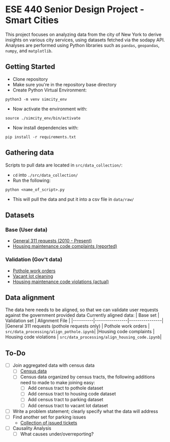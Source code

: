 # ESE 440 Senior Design Project - Smart Cities

This project focuses on analyzing data from the city of New York to derive insights on various city services, using datasets fetched via the sodapy API. Analyses are performed using Python libraries such as `pandas`, `geopandas`, `numpy`, and `matplotlib`.

## Getting Started

- Clone repository
- Make sure you're in the repository base directory
- Create Python Virtual Environment:

```shell
python3 -m venv simcity_env
```

- Now activate the environment with:

```shell
source ./simcity_env/bin/activate
```

- Now install dependencies with:

```shell
pip install -r requirements.txt
```

## Gathering data

Scripts to pull data are located in `src/data_collection/`:

- `cd` into `./src/data_collection/`
- Run the following:

```shell
python <name_of_script>.py
```

- This will pull the data and put it into a csv file in `data/raw/`

## Datasets

### Base (User data)

- [General 311 requests (2010 - Present)](https://data.cityofnewyork.us/Social-Services/311-Service-Requests-from-2010-to-Present/erm2-nwe9)
- [Housing maintenance code complaints (reported)](https://data.cityofnewyork.us/Housing-Development/Housing-Maintenance-Code-Complaints/uwyv-629c)

### Validation (Gov't data)

- [Pothole work orders](https://data.cityofnewyork.us/Transportation/Street-Pothole-Work-Orders-Closed-Dataset-/x9wy-ing4)
- [Vacant lot cleaning](https://data.cityofnewyork.us/City-Government/Lot-Cleaning-Dispositions-No-Longer-Maintained-/r4c5-ndkx)
- [Housing maintenance code violations (actual)](https://data.cityofnewyork.us/Housing-Development/Housing-Maintenance-Code-Violations/wvxf-dwi5)

## Data alignment

The data here needs to be aligned, so that we can validate user requests against the government provided data
Currently aligned data:
| Base set | Validation set | Alignment File |
|----------|----------------|----------------|
|General 311 requests (pothole requests only) | Pothole work orders | `src/data_processing/align_pothole.ipynb`|
|Housing code complaints | Housing code violations | `src/data_processing/align_housing_code.ipynb`|

## To-Do

- [ ] Join aggregated data with census data
  - [ ] [Census data](https://www.nyc.gov/site/planning/planning-level/nyc-population/2020-census.page)
  - [ ] Census data organized by census tracts, the following additions need to made to make joining easy:
    - [ ] Add census tract to pothole dataset
    - [ ] Add census tract to housing code dataset
    - [ ] Add census tract to parking dataset
    - [ ] Add census tract to vacant lot dataset
- [ ] Write a problem statement; clearly specify what the data will address
- [ ] Find another set for parking issues
  - [Collection of issued tickets](https://data.cityofnewyork.us/browse?Data-Collection_Data-Collection=DOF+Parking+Violations+Issued&q=&sortBy=alpha&utf8=%E2%9C%93)
- [ ] Causality Analysis
  - [ ] What causes under/overreporting?
